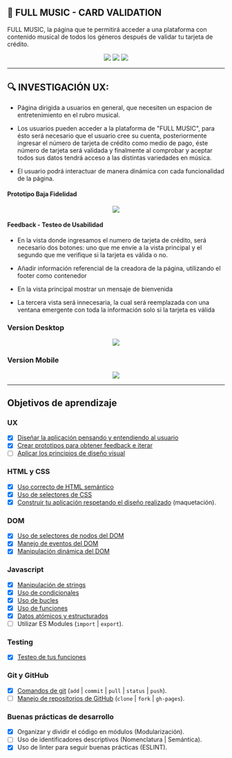 ## :musical_score: FULL MUSIC - CARD VALIDATION

FULL MUSIC, la página que te permitirá acceder a una plataforma con contenido musical de
todos los géneros después de validar tu tarjeta de crédito.

<p align="center">
  <img src="https://user-images.githubusercontent.com/60928490/89745203-e4a1e500-da77-11ea-815b-63e13d3ed2b8.png">
  <img src="https://user-images.githubusercontent.com/60928490/89745205-eb305c80-da77-11ea-9a01-fbca1586b98a.png">
  <img src="https://user-images.githubusercontent.com/60928490/89745206-ecfa2000-da77-11ea-844b-da777c34674e.png">
</p>


***


## :mag: INVESTIGACIÓN UX:

* Página dirigida a usuarios en general, que necesiten un espacion de entretenimiento en el rubro musical.

* Los usuarios pueden acceder a la plataforma de "FULL MUSIC", para ésto será necesario que el usuario
cree su cuenta, posteriormente ingresar el número de tarjeta de crédito como medio de pago, éste número
de tarjeta será validada y finalmente al comprobar y aceptar todos sus datos tendrá acceso a las distintas
variedades en música.

* El usuario podrá interactuar de manera dinámica con cada funcionalidad de la página.

#### Prototipo Baja Fidelidad

<p align="center">
  <img src="https://user-images.githubusercontent.com/60928490/89746991-50894b00-da82-11ea-95fe-ecfc2cbb7a5d.png">
</p>

#### Feedback - Testeo de Usabilidad

* En la vista donde ingresamos el numero de tarjeta de crédito, será necesario dos botones: uno que me envíe
  a la vista principal y el segundo que me verifique si la tarjeta es válida o no.

* Añadir información referencial de la creadora de la página, utilizando el footer como contenedor

* En la vista principal mostrar un mensaje de bienvenida

* La tercera vista será innecesaria, la cual será reemplazada con una ventana emergente con toda la información
  solo si la tarjeta es válida

### Version Desktop

<p align="center">
  <img src="./assets/smartmockups_kdntwoff.gif">
</p>

### Version Mobile

<p align="center">
  <img src="./assets/smartmockups_kdnwldv4.gif">
</p>


***


## Objetivos de aprendizaje

### UX
* [x] [Diseñar la aplicación pensando y entendiendo al usuario](https://lms.laboratoria.la/cohorts/lim-2020-01-bc-core-lim012/courses/intro-ux/01-el-proceso-de-diseno/00-el-proceso-de-diseno)
* [x] [Crear prototipos para obtener feedback e iterar](https://lms.laboratoria.la/cohorts/lim-2020-01-bc-core-lim012/courses/product-design/00-sketching/00-sketching)
* [ ] [Aplicar los principios de diseño visual](https://lms.laboratoria.la/cohorts/lim-2020-01-bc-core-lim012/courses/product-design/01-visual-design/01-visual-design-basics)
### HTML y CSS
* [x] [Uso correcto de HTML semántico](https://developer.mozilla.org/en-US/docs/Glossary/Semantics#Semantics_in_HTML)
* [x] [Uso de selectores de CSS](https://developer.mozilla.org/es/docs/Web/CSS/Selectores_CSS)
* [x] [Construir tu aplicación respetando el diseño realizado](https://lms.laboratoria.la/cohorts/lim-2020-01-bc-core-lim012/courses/css/01-css/02-boxmodel-and-display) (maquetación).
### DOM
* [x] [Uso de selectores de nodos del DOM](https://lms.laboratoria.la/cohorts/lim-2020-01-bc-core-lim012/courses/browser/02-dom/03-1-dom-methods-selection)
* [x] [Manejo de eventos del DOM](https://lms.laboratoria.la/cohorts/lim-2020-01-bc-core-lim012/courses/browser/02-dom/04-events)
* [x] [Manipulación dinámica del DOM](https://developer.mozilla.org/es/docs/Referencia_DOM_de_Gecko/Introducci%C3%B3n)
### Javascript
* [x] [Manipulación de strings](https://lms.laboratoria.la/cohorts/lim-2020-01-bc-core-lim012/courses/javascript/06-strings/01-strings)
* [x] [Uso de condicionales](https://lms.laboratoria.la/cohorts/lim-2020-01-bc-core-lim012/courses/javascript/02-flow-control/01-conditionals-and-loops)
* [x] [Uso de bucles](https://lms.laboratoria.la/cohorts/lim-2020-01-bc-core-lim012/courses/javascript/02-flow-control/02-loops)
* [x] [Uso de funciones](https://lms.laboratoria.la/cohorts/lim-2019-09-bc-core-lim011/courses/javascript/02-flow-control/03-functions)
* [x] [Datos atómicos y estructurados](https://www.todojs.com/tipos-datos-javascript-es6/)
* [ ] Utilizar ES Modules (`import` | `export`).
### Testing
* [x] [Testeo de tus funciones](https://jestjs.io/docs/es-ES/getting-started)
### Git y GitHub
* [x] [Comandos de git](https://lms.laboratoria.la/cohorts/lim-2019-09-bc-core-lim011/courses/scm/01-git/04-commands)
  (`add` | `commit` | `pull` | `status` | `push`).
* [ ] [Manejo de repositorios de GitHub](https://lms.laboratoria.la/cohorts/lim-2019-09-bc-core-lim011/courses/scm/02-github/01-github)  (`clone` | `fork` | `gh-pages`).
### Buenas prácticas de desarrollo
* [x] Organizar y dividir el código en módulos (Modularización).
* [ ] Uso de identificadores descriptivos (Nomenclatura | Semántica).
* [x] Uso de linter para seguir buenas prácticas (ESLINT).
